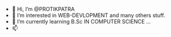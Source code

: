 - 👋 Hi, I’m @PROTIKPATRA
- 👀 I’m interested in WEB-DEVLOPMENT  and many others stuff.
- 🌱 I’m currently learning B.Sc IN COMPUTER SCIENCE ...
- 📫 

<!---
PROTIKPATRA/PROTIKPATRA is a ✨ special ✨ repository because its `README.md` (this file) appears on your GitHub profile.
You can click the Preview link to take a look at your changes.
--->
